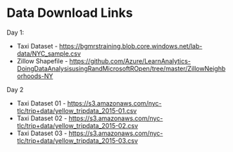 # Data Download Links

Day 1:
* Taxi Dataset - https://bgmrstraining.blob.core.windows.net/lab-data/NYC_sample.csv
* Zillow Shapefile - https://github.com/Azure/LearnAnalytics-DoingDataAnalysisusingRandMicrosoftROpen/tree/master/ZillowNeighborhoods-NY

Day 2
* Taxi Dataset 01 - https://s3.amazonaws.com/nyc-tlc/trip+data/yellow_tripdata_2015-01.csv
* Taxi Dataset 02 - https://s3.amazonaws.com/nyc-tlc/trip+data/yellow_tripdata_2015-02.csv
* Taxi Dataset 03 - https://s3.amazonaws.com/nyc-tlc/trip+data/yellow_tripdata_2015-03.csv

